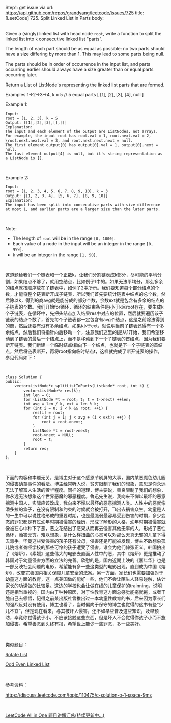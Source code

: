 Step1: get issue via url: https://api.github.com/repos/grandyang/leetcode/issues/725 
 title:[LeetCode] 725. Split Linked List in Parts 
 body:  
  

Given a (singly) linked list with head node `root`, write a function to split the linked list into `k` consecutive linked list "parts".

The length of each part should be as equal as possible: no two parts should have a size differing by more than 1. This may lead to some parts being null.

The parts should be in order of occurrence in the input list, and parts occurring earlier should always have a size greater than or equal parts occurring later.

Return a List of ListNode's representing the linked list parts that are formed.

Examples 1->2->3->4, k = 5 // 5 equal parts [ [1], [2], [3], [4], null ]

Example 1:
    
    
    Input: 
    root = [1, 2, 3], k = 5
    Output: [[1],[2],[3],[],[]]
    Explanation:
    The input and each element of the output are ListNodes, not arrays.
    For example, the input root has root.val = 1, root.next.val = 2, \root.next.next.val = 3, and root.next.next.next = null.
    The first element output[0] has output[0].val = 1, output[0].next = null.
    The last element output[4] is null, but it's string representation as a ListNode is [].
    

 

Example 2:
    
    
    Input: 
    root = [1, 2, 3, 4, 5, 6, 7, 8, 9, 10], k = 3
    Output: [[1, 2, 3, 4], [5, 6, 7], [8, 9, 10]]
    Explanation:
    The input has been split into consecutive parts with size difference at most 1, and earlier parts are a larger size than the later parts.
    

 

Note:

  * The length of `root` will be in the range `[0, 1000]`.
  * Each value of a node in the input will be an integer in the range `[0, 999]`.
  * `k` will be an integer in the range `[1, 50]`.



 

这道题给我们一个链表和一个正数k，让我们分割链表成k部分，尽可能的平均分割，如果结点不够了，就用空结点，比如例子1中的。如果无法平均分，那么多余的结点就按顺序放在子链表中，如例子2中所示。我们要知道每个部分结点的个数，才能将整个链表断开成子链表，所以我们首先要统计链表中结点的总个数，然后除以k，得到的商avg就是能分成的部分个数，余数ext就是包含有多余的结点的子链表的个数。我们开始for循环，循环的结束条件是i小于k且root存在，要生成k个子链表，在循环中，先把头结点加入结果res中对应的位置，然后就要遍历该子链表的结点个数了，首先每个子链表都一定包含有avg个结点，这是之前除法得到的商，然后还要有没有多余结点，如果i小于ext，就说明当前子链表还得有一个多余结点，然后我们将指针向后移动一个，注意我们这里的j是从1开始，我们希望移动到子链表的最后一个结点上，而不是移动到下一个子链表的首结点，因为我们要断开链表。我们新建一个临时结点t指向下一个结点，也就是下一个子链表的首结点，然后将链表断开，再将root指向临时结点t，这样就完成了断开链表的操作，参见代码如下：

 
    
    
    class Solution {
    public:
        vector<ListNode*> splitListToParts(ListNode* root, int k) {
            vector<ListNode*> res(k);
            int len = 0;
            for (ListNode *t = root; t; t = t->next) ++len;
            int avg = len / k, ext = len % k;
            for (int i = 0; i < k && root; ++i) {
                res[i] = root;
                for (int j = 1; j < avg + (i < ext); ++j) {
                    root = root->next;
                }
                ListNode *t = root->next;
                root->next = NULL;
                root = t;
            }
            return res;
        }
    };

 

下面的内容和本题无关，是博主对于这个感恩节刷屏的大事，国内某恶魔色幼儿园的侵害幼童事件的看法。博主经常听人说，贫穷限制了我们的想象，意思是你永远无法了解富人生活的奢华程度。同样的道理，博主要说，善良限制了我们的想象，你永远无法想象这个世界恶魔的邪恶程度。鲁迅先生说，我向来不惮以最坏的恶意揣测中国人，实际应该改成，我向来不惮以最坏的恶意揣测人类。人性中的恶就像潘多拉的盒子，在没有限制和约束的时候就会被打开，飞出去祸害众生。幼童是人的一生中可以说性格形成的重要时期，也是最脆弱最容易受到伤害的时期，多少变态的罪犯都是有过幼年时期被侵害的经历，形成了畸形的人格，幼年时期被侵害就像被在心中种下了恶，恶之花结出了恶果从而再去侵害其他无辜的人，形成了恶性循环，贻害无穷。难以想象，是什么样扭曲的心灵可以对那么天真无邪的儿童下得去毒手。毕竟这些受侵害的孩子还有父母，侵害还是可能被发现，博主不敢想象孤儿院或者聋哑学校的那些可怜的孩子遭受了侵害，谁会为他们伸张正义。韩国拍出了《熔炉》，《素媛》这些伟大的电影去直面人性中的恶，其中《熔炉》更是推动了韩国对于幼童侵害方面的立法的完善。欣慰的是，国内近期上映的《嘉年华》也是一部反映社会问题的电影，希望能有多一些这类型的电影出现，直到成为中国《熔炉》，改变完善国内相关保障儿童安全的法案。另一方面，家长们也需要加强对于幼童这方面的教育，这一点美国做的能好一些，他们不会让陌生人轻易碰触，估计家长的功课做的比较足。这边的学校也会让做在线的儿童保护的trainning，说明还是相当重视的。国内由于种种原因，对于性教育这方面总感觉能拖就拖，或者干脆自己去领悟，记得之前某出版社曾推出过一本幼童性教育的书，后来因为家长们的强烈反对没有使用，博主也看了，当时偏向于保守的博主也觉得的这书有些“少儿不宜”，但是现在看来，与其被坏人侵害，还不如早些普及这些知识，及早预防，毕竟你觉得孩子小，不应该接触这些东西，但是坏人不会觉得你孩子小而不施加侵害。希望善恶到头终有报，希望世上能少一些罪恶，多一些美好。

 

类似题目：

[Rotate List](http://www.cnblogs.com/grandyang/p/4355505.html)

[Odd Even Linked List](http://www.cnblogs.com/grandyang/p/5138936.html)

 

参考资料：

<https://discuss.leetcode.com/topic/110475/c-solution-o-1-space-9ms>

 

[LeetCode All in One 题目讲解汇总(持续更新中...)](http://www.cnblogs.com/grandyang/p/4606334.html) 
